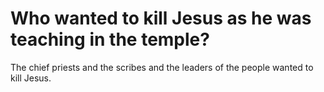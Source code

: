 # Who wanted to kill Jesus as he was teaching in the temple?

The chief priests and the scribes and the leaders of the people wanted to kill Jesus.

